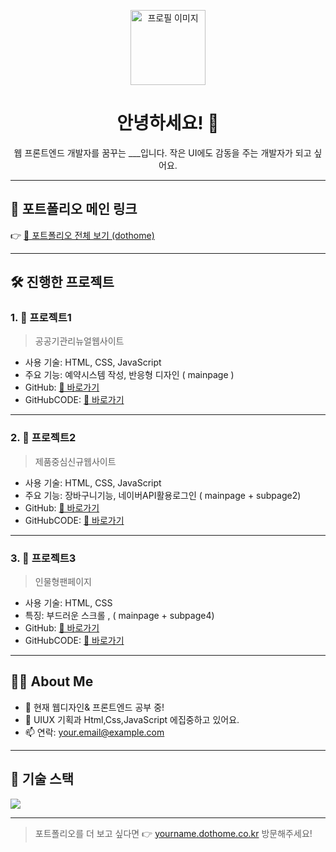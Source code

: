 <!-- 프로필 이미지 (로컬 or URL 가능) -->
<p align="center">
  <img src="https://via.placeholder.com/120" width="120" height="120" alt="프로필 이미지">
</p>

<h1 align="center">안녕하세요! 👋</h1>
<p align="center">웹 프론트엔드 개발자를 꿈꾸는 ___입니다.  
작은 UI에도 감동을 주는 개발자가 되고 싶어요.</p>

---

## 🔗 포트폴리오 메인 링크

👉 [📂 포트폴리오 전체 보기 (dothome)](https://yourname.dothome.co.kr)


---

## 🛠️ 진행한 프로젝트

### 1. 📌 **프로젝트1**
> 공공기관리뉴얼웹사이트

- 사용 기술: HTML, CSS, JavaScript
- 주요 기능: 예약시스템 작성, 반응형 디자인 ( mainpage )
- GitHub: [🔗 바로가기](https://github.com/username/myblog)
- GitHubCODE: [🔗 바로가기](https://github.com/username/myblog)

---

### 2. 📌 **프로젝트2**
> 제품중심신규웹사이트

- 사용 기술: HTML, CSS, JavaScript
- 주요 기능: 장바구니기능, 네이버API활용로그인 ( mainpage  + subpage2)
- GitHub: [🔗 바로가기](https://github.com/username/todolist)
- GitHubCODE: [🔗 바로가기](https://github.com/username/myblog)

---

### 3. 📌 **프로젝트3**
> 인물형팬페이지 

- 사용 기술: HTML, CSS
- 특징: 부드러운 스크롤 , ( mainpage  + subpage4)
- GitHub: [🔗 바로가기](https://github.com/username/miniprofile)
- GitHubCODE: [🔗 바로가기](https://github.com/username/myblog)

---

## 👩‍💻 About Me

- 🔭 현재 웹디자인& 프론트엔드 공부 중!
- 🌱 UIUX 기획과 Html,Css,JavaScript 에집중하고 있어요.
- 📫 연락: your.email@example.com

---

## 🧰 기술 스택

<img src="https://skillicons.dev/icons?i=html,css,js,react,github,vscode" />

---

> 포트폴리오를 더 보고 싶다면 👉 [yourname.dothome.co.kr](https://yourname.dothome.co.kr) 방문해주세요!
